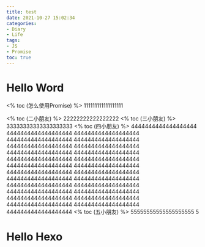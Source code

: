```yaml
---
title: test
date: 2021-10-27 15:02:34
categories:
- Diary
- Life
tags:
- JS
- Promise
toc: true
---
```

# Hello Word
<% toc (怎么使用Promise) %>
111111111111111111

<% toc (二小朋友) %>
22222222222222222
<% toc (三小朋友) %>
33333333333333333333
<% toc (四小朋友) %>
4444444444444444444
4444444444444444444
4444444444444444444
4444444444444444444
4444444444444444444
4444444444444444444
4444444444444444444
4444444444444444444
4444444444444444444
4444444444444444444
4444444444444444444
4444444444444444444
4444444444444444444
4444444444444444444
4444444444444444444
4444444444444444444
4444444444444444444
4444444444444444444
4444444444444444444
4444444444444444444
4444444444444444444
4444444444444444444
4444444444444444444
4444444444444444444
4444444444444444444
4444444444444444444
<% toc (五小朋友) %>
55555555555555555555
5
# Hello Hexo
